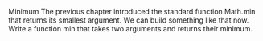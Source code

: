 Minimum
The previous chapter introduced the standard function Math.min that returns
its smallest argument. We can build something like that now. Write a function
min that takes two arguments and returns their minimum.